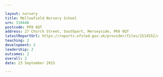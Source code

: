 ```yaml
---

layout: nursery
title: Mellowfield Nursery School
urn: 310448
postcode: PR9 0QT
address: 27 Church Street, Southport, Merseyside, PR9 0QT
latestReportUrl: https://reports.ofsted.gov.uk/provider/files/2514552/urn/310448.pdf
teaching: 2
development: 2
leadership: 2
outcomes: 2
overall: 2
date: 23 September 2015

---
```


